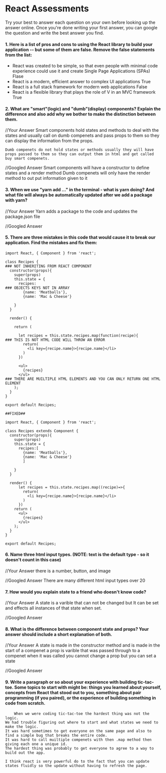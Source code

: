 # React Assessments

Try your best to answer each question on your own before looking up the answer online. Once you're done writing your first answer, you can google the question and write the best answer you find.

#### 1. Here is a list of pros and cons to using the React library to build your application -- but some of them are false. Remove the false statements from the list:

- React was created to be simple, so that even people with minimal code experience could use it and create Single Page Applications (SPAs)
    Flase
- React is a modern, efficient answer to complex UI applications
    True
- React is a full stack framework for modern web applications 
    False
- React is a flexible library that plays the role of V in an MVC framework
    True

 
 #### 2. What are "smart"(logic) and "dumb"(display) components? Explain the difference and also add why we bother to make the distinction between them.
 
 
 //Your Answer
    Smart components hold states and methods to deal with the states and usually call on dumb compenets and pass props to them so they can display the information from the props.
        
    Dumb compenets do not hold states or methods usually they will have props passed to them so they can output them in html and get called buy smart compenets.
 
 //Googled Answer
    Smart components will have a constructor to define states and a render method
    Dumb compenets will only have the render method to out put information given to it
 
#### 3. When we use "yarn add ..." in the terminal - what is yarn doing? And what file will always be automatically updated after we add a package with yarn?
 
 
 //Your Answer
    Yarn adds a package to the code and updates the package.json file
 
 //Googled Answer
 
 
#### 5. There are three mistakes in this code that would cause it to break our application. Find the mistakes and fix them:

    import React, { Component } from 'react';

    class Recipes {                                                             ### NOT INHERITING FROM REACT COMPONENT
      constructor(props){                           
        super(props)
        this.state = {
          recipes:                                                              ### OBJECTS KEYS NOT IN ARRAY
            {name: 'Meatballs'},
            {name: 'Mac & Cheese'}
      
        }
      }

      render() {                                                    
    
        return (
    
          let recipes = this.state.recipes.map(function(recipe){                ### THIS IS NOT HTML CODE WILL THROW AN ERROR
            return(
              <li key={recipe.name}>{recipe.name}</li>
            )
          })  
    
          <ul>
            {recipes}
          </ul>                                                                 ### THERE ARE MUILTIPLE HTML ELEMENTS AND YOU CAN ONLY RETURN ONE HTML ELEMENT
        );
      }
    }

    export default Recipes;
    
    ##FIXED##
    
    import React, { Component } from 'react';

    class Recipes extends Component {
      constructor(props){
        super(props)
        this.state = {
          recipes:[ 
            {name: 'Meatballs'},
            {name: 'Mac & Cheese'}
            ]
      
        }
      }

      render() {
          let recipes = this.state.recipes.map((recipe)=>{
            return(
              <li key={recipe.name}>{recipe.name}</li>
            )
          })
        return (
          <ul>
            {recipes}
          </ul>
        );
      }
    }

    export default Recipes;

#### 6. Name three html input types. (NOTE: text is the default type - so it doesn't count in this case)
 
 //Your Answer
    there is a number, button, and image
 
 //Googled Answer
    There are many different html input types over 20
 
 #### 7. How would you explain state to a friend who doesn't know code?
 
 //Your Answer
    A state is a varible that can not be changed but It can be set 
    and effects all instances of that state when set.
 
 //Googled Answer
 
 
 #### 8. What is the difference between component state and props? Your answer should include a short explanation of both.
 
 
 //Your Answer
    A state is made in the constructor method and is made in the start of a compenet
    a prop is varible that was passed through to a compenet when it was called you cannot change a prop but you can set a state
 
 //Googled Answer
 
   
#### 9. Write a paragraph or so about your experience with building tic-tac-toe. Some topics to start with might be: things you learned about yourself, concepts from React that stood out to you, something about pair programming (if you paired), or the experience of building something in code from scratch.

        When we were coding tic-tac-toe the hardest thing was not the logic.
    We had trouble figuring out where to start and what states we need to make the logic.
    It was hard sometimes to get everyone on the same page and also to find a simple bug that breaks the entire code.
    It was hard to call muiltiple compenets with then .map method then giving each one a unique id.
    The hardest thing was probably to get everyone to agree to a way to build out the app.
    
    I think react is very powerful do to the fact that you can update states fluidly so the update without having to refresh the page.
        